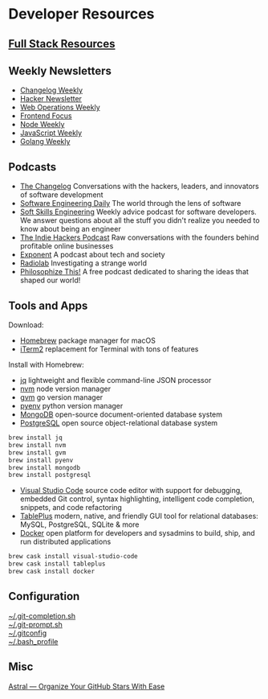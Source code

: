 # Developer Resources

## [Full Stack Resources](full-stack.md)

## Weekly Newsletters

- [Changelog Weekly](https://changelog.com/weekly)
- [Hacker Newsletter](https://www.hackernewsletter.com/)
- [Web Operations Weekly](https://webopsweekly.com/)
- [Frontend Focus](https://frontendfoc.us/)
- [Node Weekly](https://nodeweekly.com/)
- [JavaScript Weekly](https://javascriptweekly.com/)
- [Golang Weekly](https://golangweekly.com/)

## Podcasts

- [The Changelog](https://changelog.com/podcast) Conversations with the hackers, leaders, and innovators of software development
- [Software Engineering Daily](https://softwareengineeringdaily.com/category/podcast) The world through the lens of software
- [Soft Skills Engineering](https://softskills.audio/) Weekly advice podcast for software developers. We answer questions about all the stuff you didn't realize you needed to know about being an engineer
- [The Indie Hackers Podcast](https://www.indiehackers.com/podcast) Raw conversations with the founders behind profitable
online businesses
- [Exponent](https://exponent.fm/) A podcast about tech and society
- [Radiolab](https://www.wnycstudios.org/shows/radiolab) Investigating a strange world
- [Philosophize This!](http://philosophizethis.org/) A free podcast dedicated to sharing the ideas that shaped our world!

## Tools and Apps

Download:

- [Homebrew](https://brew.sh/) package manager for macOS
- [iTerm2](https://www.iterm2.com/) replacement for Terminal with tons of features

Install with Homebrew:

- [jq](https://stedolan.github.io/jq/) lightweight and flexible command-line JSON processor
- [nvm](https://github.com/creationix/nvm) node version manager
- [gvm](https://github.com/moovweb/gvm) go version manager
- [pyenv](https://github.com/pyenv/pyenv) python version manager
- [MongoDB](https://www.mongodb.com/) open-source document-oriented database system
- [PostgreSQL](https://www.postgresql.org/) open source object-relational database system

```bash
brew install jq
brew install nvm
brew install gvm
brew install pyenv
brew install mongodb
brew install postgresql
```

- [Visual Studio Code](https://code.visualstudio.com/) source code editor with support for debugging, embedded Git control, syntax highlighting, intelligent code completion, snippets, and code refactoring
- [TablePlus](https://tableplus.io/) modern, native, and friendly GUI tool for relational databases: MySQL, PostgreSQL, SQLite & more
- [Docker](https://www.docker.com/) open platform for developers and sysadmins to build, ship, and run distributed applications

```bash
brew cask install visual-studio-code
brew cask install tableplus
brew cask install docker
```

## Configuration

[~/.git-completion.sh](https://github.com/git/git/blob/master/contrib/completion/git-completion.bash)  
[~/.git-prompt.sh](https://github.com/git/git/blob/master/contrib/completion/git-prompt.sh)  
[~/.gitconfig](.gitconfig)  
[~/.bash_profile](.bash_profile)  

## Misc

[Astral — Organize Your GitHub Stars With Ease](https://app.astralapp.com/dashboard)
